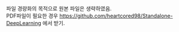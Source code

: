 파일 경량화의 목적으로 원본 파일은 생략하였음.   
PDF파일이 필요한 경우 https://github.com/heartcored98/Standalone-DeepLearning 에서 받기.